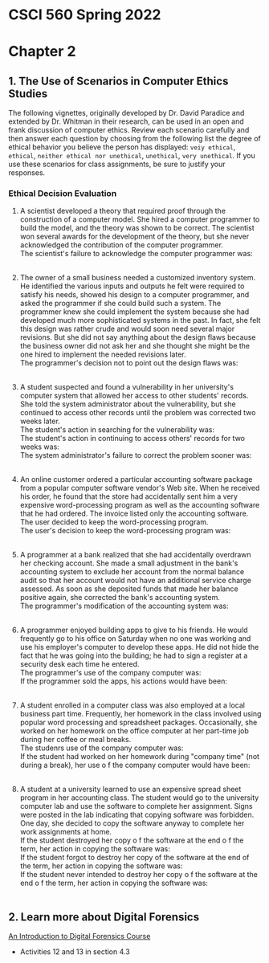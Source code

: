 # CSCI 560 Spring 2022
# Chapter 2
## 1. The Use of Scenarios in Computer Ethics Studies
The following vignettes, originally developed by Dr. David Paradice and extended by
Dr. Whitman in their research, can be used in an open and frank discussion of computer ethics. Review each scenario carefully and then answer each question by choosing from the following list the degree of ethical behavior you believe the person has displayed: `veiy ethical`, `ethical`, `neither ethical nor unethical`, `unethical`, `very unethical`. If you use these scenarios for class assignments, be sure to justify your responses.

### Ethical Decision Evaluation
1. A scientist developed a theory that required proof through the construction of a computer model. She hired a computer programmer to build the model, and the theory was shown to be correct. The scientist won several awards for the development of the theory, but she never acknowledged the contribution of the computer programmer.<br>
The scientist's failure to acknowledge the computer programmer was:<br><br>

2. The owner of a small business needed a customized inventory system. He identified
the various inputs and outputs he felt were required to satisfy his needs, showed his design to a computer programmer, and asked the programmer if she could build such
a system. The programmer knew she could implement the system because she had developed much more sophisticated systems in the past. In fact, she felt this design was rather crude and would soon need several major revisions. But she did not say anything about the design flaws because the business owner did not ask her and she thought she might be the one hired to implement the needed revisions later.
<br>The programmer's decision not to point out the design flaws was:<br><br>

3. A student suspected and found a vulnerability in her university's computer system
that allowed her access to other students' records. She told the system administrator about the vulnerability, but she continued to access other records until the problem was corrected two weeks later.
<br>The student's action in searching for the vulnerability was:
<br>The student's action in continuing to access others' records for two weeks was:
<br>The system administrator's failure to correct the problem sooner was:<br><br>

4. An online customer ordered a particular accounting software package from a popular computer software vendor's Web site. When he received his order, he found that the store had accidentally sent him a very expensive word-processing program as well as the accounting software that he had ordered. The invoice listed only the accounting software. The user decided to keep the word-processing program.
<br>The user's decision to keep the word-processing program was:<br><br>


5. A programmer at a bank realized that she had accidentally overdrawn her checking account. She made a small adjustment in the bank's accounting system to exclude her account from the normal balance audit so that her account would not have an additional service charge assessed. As soon as she deposited funds that made her balance positive again, she corrected the bank's accounting system.
<br>The programmer's modification of the accounting system was:<br><br>

6. A programmer enjoyed building apps to give to his friends. He would frequently go to his office on Saturday when no one was working and use his employer's computer to develop these apps. He did not hide the fact that he was going into the building; he had to sign a register at a security desk each time he entered.
<br>The programmer's use of the company computer was:
<br>If the programmer sold the apps, his actions would have been:<br><br>

7. A student enrolled in a computer class was also employed at a local business part time. Frequently, her homework in the class involved using popular word processing and spreadsheet packages. Occasionally, she worked on her homework on the office computer at her part-time job during her coffee or meal breaks.
<br>The studenrs use of the company computer was:
<br>If the student had worked on her homework during "company time" (not during a break), her use o f the company computer would have been:<br><br>

8. A student at a university learned to use an expensive spread sheet program in her accounting class. The student would go to the university computer lab and use the software to complete her assignment. Signs were posted in the lab indicating that copying software was forbidden. One day, she decided to copy the software anyway to complete her work assignments at home.
<br>If the student destroyed her copy o f the software at the end o f the term, her action in copying the software was:
<br>If the student forgot to destroy her copy of the software at the end of the term, her action in copying the software was:
<br>If the student never intended to destroy her copy o f the software at the end o f the term, her action in copying the software was:<br><br>

## 2. Learn more about Digital Forensics
[An Introduction to Digital Forensics Course](https://www.open.edu/openlearn/science-maths-technology/digital-forensics/content-section-0?intro=1)
+ Activities 12 and 13 in section 4.3
